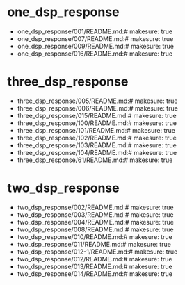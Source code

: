 # one_dsp_response

- one_dsp_response/001/README.md:# makesure: true
- one_dsp_response/007/README.md:# makesure: true
- one_dsp_response/009/README.md:# makesure: true
- one_dsp_response/016/README.md:# makesure: true

# three_dsp_response

- three_dsp_response/005/README.md:# makesure: true
- three_dsp_response/006/README.md:# makesure: true
- three_dsp_response/015/README.md:# makesure: true
- three_dsp_response/100/README.md:# makesure: true
- three_dsp_response/101/README.md:# makesure: true
- three_dsp_response/102/README.md:# makesure: true
- three_dsp_response/103/README.md:# makesure: true
- three_dsp_response/104/README.md:# makesure: true
- three_dsp_response/61/README.md:# makesure: true

# two_dsp_response

- two_dsp_response/002/README.md:# makesure: true
- two_dsp_response/003/README.md:# makesure: true
- two_dsp_response/004/README.md:# makesure: true
- two_dsp_response/008/README.md:# makesure: true
- two_dsp_response/010/README.md:# makesure: true
- two_dsp_response/011/README.md:# makesure: true
- two_dsp_response/012-1/README.md:# makesure: true
- two_dsp_response/012/README.md:# makesure: true
- two_dsp_response/013/README.md:# makesure: true
- two_dsp_response/014/README.md:# makesure: true
